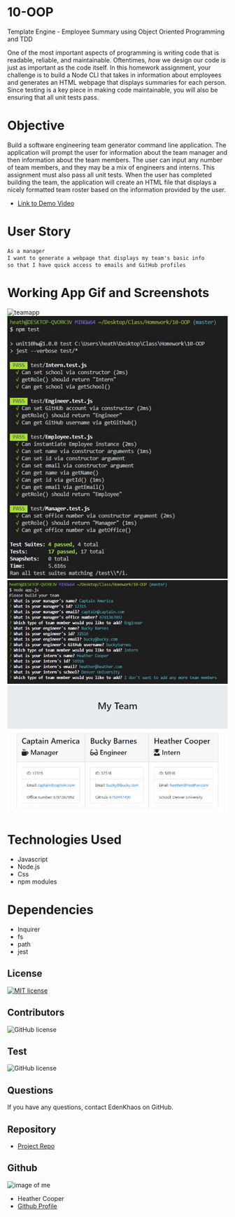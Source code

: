 # 10-OOP

Template Engine - Employee Summary using Object Oriented Programming and TDD

One of the most important aspects of programming is writing code that is readable, reliable, and maintainable. Oftentimes, *how* we design our code is just as important as the code itself. In this homework assignment, your challenge is to build a Node CLI that takes in information about employees and generates an HTML webpage that displays summaries for each person. Since testing is a key piece in making code maintainable, you will also be ensuring that all unit tests pass.

# Objective

Build a software engineering team generator command line application. The application will prompt the user for information about the team manager and then information about the team members. The user can input any number of team members, and they may be a mix of engineers and interns. This assignment must also pass all unit tests. When the user has completed building the team, the application will create an HTML file that displays a nicely formatted team roster based on the information provided by the user.

- [Link to Demo Video](https://www.youtube.com/watch?v=b7spFsBBr3o&t=1s)

# User Story
```
As a manager
I want to generate a webpage that displays my team's basic info
so that I have quick access to emails and GitHub profiles
``` 
# Working App Gif and Screenshots
![teamapp](https://github.com/EdenKhaos/10-OOP/blob/master/assets/10%20__%20Object-Oriented%20Programming_%20Team%20Profile%20Generator.gif)
![teamapp](https://github.com/EdenKhaos/10-OOP/blob/master/assets/testpass.JPG)
![teamapp](https://github.com/EdenKhaos/10-OOP/blob/master/assets/prompts.JPG)
![teamapp](https://github.com/EdenKhaos/10-OOP/blob/master/assets/myteam.JPG)

# Technologies Used
* Javascript
* Node.js
* Css
* npm modules

# Dependencies
* Inquirer
* fs
* path
* jest

 ## License

  [![MIT license](https://img.shields.io/badge/License-MIT-blue.svg)](https://lbesson.mit-license.org/)

  ## Contributors

  ![GitHub license](https://img.shields.io/badge/Made%20by-%40EdenKhaos-orange)

  ## Test

  ![GitHub license](https://img.shields.io/badge/test-100%25-success)

  ## Questions
  If you have any questions, contact EdenKhaos on GitHub.

  ## Repository

  - [Project Repo](https://github.com/EdenKhaos/10-OOP)

  ## Github

  ![image of me](https://avatars1.githubusercontent.com/u/66695464?v=4)
  - Heather Cooper
  - [Github Profile](https://github.com/EdenKhaos)

